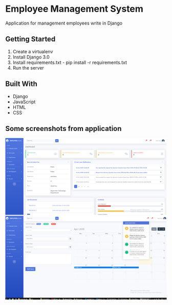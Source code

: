 # Employee Management System

Application for management employees write in Django


## Getting Started

1. Create a virtualenv
2. Install Django 3.0
3. Install requirements.txt - pip install -r requirements.txt
4. Run the server

## Built With

* Django 
* JavaScript
* HTML
* CSS

## Some screenshots from application

![alt text](https://raw.githubusercontent.com/marcmas/employeemanagementsystem/master/dashboard.png)
![alt text](https://raw.githubusercontent.com/marcmas/employeemanagementsystem/master/add_leave.png)
